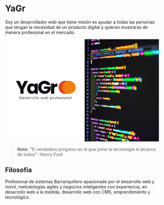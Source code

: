 # YaGr

Soy un  desarrollador web que tiene misión es ayudar a todas las personas que tengan la necesidad de un producto digital y quieran mostrarse de manera profesional en el mercado.

![](https://raw.githubusercontent.com/yjgarizabalo/yjgarizabalo.github.io/main/src/public/img/hero-YaGr.jpg)

> **Note:** "El verdadero progreso es el que pone la tecnologia al alcance de todos" -Henry Ford

## Filosofia

Profesional de sistemas Barranquillero apasionado por el desarrollo web y móvil, metodologías agiles y negocios inteligentes con experiencia, en desarrollo web a la medida, desarrollo web con CMS, emprendimiento y tecnológico.